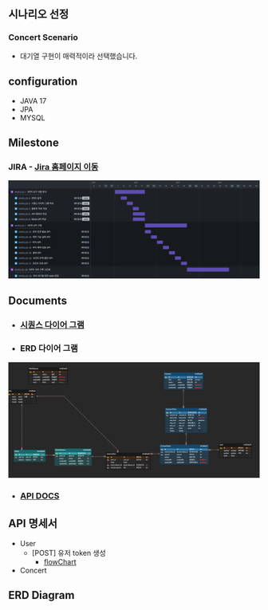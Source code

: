 
## 시나리오 선정
### Concert Scenario
* 대기열 구현이 매력적이라 선택했습니다.

## configuration

* JAVA 17
* JPA
* MYSQL

## Milestone 

### JIRA - [Jira 홈페이지 이동](https://zhqmfkv.atlassian.net/jira/software/projects/HHPLUS/boards/2/timeline?shared=&atlOrigin=eyJpIjoiZGIwZmEyM2RjZGI0NDYxNGJiZDg3YmUxYTk3Mjk4OTUiLCJwIjoiaiJ9)

![hhplus_2024-10-09_12.23am.png](docs/mileStone.png)



## Documents
* ### [시퀀스 다이어 그램](docs/sequence.md)
* ### ERD 다이어 그램
![ERD 다이어 그램](docs/ERD.png)
* ### [API DOCS]()


## API 명세서 

* User
  * [POST] 유저 token 생성 
    * [flowChart](https://sequencediagram.org/index.html#initialData=C4S2BsFMAJAJxwACeoAsXAOC9AggBQJIChcCqAzpAE4C0AfAMpkBuZAXFttICljgtTMAUAriadgAmASnwBDAMag6Y4DFqkGpXAqXkqAdTFgAij0j6AKmIBGURnESpogBwnAMWvsOuSdNkwtu-UdNR8H4HoGkMZmMFTQqkyWyGic0LiCkC4gMnLQ-oHeoSr0ZNDhkaQW1oCqa4Ae4-jO4MAxgC7j0IAR44Ai49CAvTWADWO40BG5pPmUPYpRgADNgAx10IA7Q4AgNQA00GPQZYALY9CAGEPQgCM1gA0DXfHduJDgJDG2DoAnQ4AUy4AGq22d3YX96doBXsE+kBbAAPYA1pAAdtBALsDgEZBxx7aDJVLuZ6ZN7ZboZV4hKCPQoWf6QADu0EMvwB0AASpBgDxSP9dokoW4np4gijIPgAYJ4rsHuFiFE8X9AaQSWSKVSpCkaYVKkA)
* Concert


## ERD Diagram 


